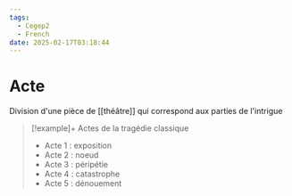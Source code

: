 ```yaml
---
tags:
  - Cegep2
  - French
date: 2025-02-17T03:18:44
---
```


# Acte

Division d'une pièce de [[théâtre]] qui correspond aux parties de l'intrigue

> [!example]+ Actes de la tragédie classique
> - Acte 1 : exposition
> - Acte 2 : noeud
> - Acte 3 : péripétie
> - Acte 4 : catastrophe
> - Acte 5 : dénouement